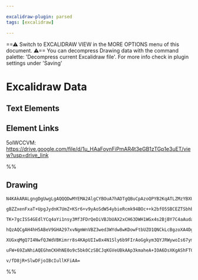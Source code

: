 ```yaml
---

excalidraw-plugin: parsed
tags: [excalidraw]

---
```

==⚠  Switch to EXCALIDRAW VIEW in the MORE OPTIONS menu of this document. ⚠== You can decompress Drawing data with the command palette: 'Decompress current Excalidraw file'. For more info check in plugin settings under 'Saving'



# Excalidraw Data

## Text Elements
## Element Links
5olWCCVM: https://drive.google.com/file/d/1u_HAaFoynFiPmAR4t3eGB1zTGp1e3uET/view?usp=drive_link

%%
## Drawing
```compressed-json
N4KAkARALgngDgUwgLgAQQQDwMYEMA2AlgCYBOuA7hADTgQBuCpAzoQPYB2KqATLZMzYBXUtiRoIACyhQ4zZAHoFAc0JRJQgEYA6bGwC2CgF7N6hbEcK4OCtptbErHALRY8RMpWdx8Q1TdIEfARcZgRmBShcZQUebQAObQBmGjoghH0EDihmbgBtcDBQMBKIEm4IAFY2fAB1AGF6gDUAWVSSyFhECozNBGJiXE1g9tLMbmcAdgAGADZtOYBGSsqk

gBZZxenFxaT+UpgJydnK7UmZ+KSr6+v9yAoSdW54ybieRcmk94BOc++k2bfO5SBCEZTSbhbQELHjfRbxH7xNbnYHWZQjNDTYHMKCkNgAawQ9RqbFIFQAxIsEFSqaNIJpcNh8co8UIOMRifhSRVcdZmHBcIFsnSIAAzQj4fAAZVgGPQgg8IpxeMJtUekm4fEKAlxBIQMpgcogCvKwNZ4I44VyaEWwLYAuwakONumWO1EBZwjgAEliNbUHkALrA0Xk

TK+7gcISS4GEdlYCq4aYi1nsy3Mf3FDrQeDiVBJbUAX2xCH63DWH1WGx4s2BjBY7C4aAudaYrE4ADlOGJNYD4tN4oCtdnCMwACLpKBltCighhYGaYTsgCiwUy2X9QeBQjggynxEhkzWa2mlW+PEmH0BwKIHHxFWksnkSjIhEY2mUbDY6IQugMCnFYIFGIBRFiEAB9AAJABBXAADE2BgDg4MIAAFfRoIAJTWKAkgQABxAAhRYjAAFXwuAqSSIRl1I

hQzAQCgAH4hH5ABeV9GHA297xvNgmWnVBZ3wed3WYdw8wKDowFtbUZO1QNCkLcBgzoXA4DgGVcCnbgs2gSQMjzCAiHBKBRgYQhGMIxlmVTDkSTJCRyVFFzXPM7ARCFKBvSnfQZRVIkHIpGlqSQfYIA80gvJ8jJrKZT02XsrlHPQXkOH5QUsjM8LIui3yUMlA0jRNA8cs8rKYr83VVXVTUyqiirfP8vUiqMkr3PK7JKsw4QLStSF6ryjIAHkHSdSF

XUGxqMgQ7I4NwfQJWdVBKimrr8s4KApUIIw8x4N1Sly6b9FIrAoGgkym3QYJRWywoIs67ymqiUhzqitgKAM3ADzQKMY3uo71oyZd2Wg97PpCH70EFPEqDWp6MjB2HSNzCo7PM8S8UlAANbhJkqOJ+wBNYAUmb4KwvcLMZqfAAE1uDhRJ/lmC8kmmNmvjWYdICML99F0916AIIQ82mBJZniRY1niJT4e6pdiHTf0IHR8KWRIbbds1A7IHV4gZQQOB

uFW+69ZaNhiAQEGhmCKHhNE0o9c5bk0CzSBCJqKGVeUBkAAp3kmaheA+IOA6DsXKgAShFTCEGUaNBTRn3cH9tnQ7T3gM4j6PZYBx7msJUaoEbf0/vwcLQwWhBY/jUg42UAXsyyG3BNxEXgWwIgjbQNuEGBDgq+4Xu7SEKBbzzXvc9KOwACsEGwHIpQHuBzct63hkE+2+/uxli8YUiv3wRvSi6Nr0gXxsRQ8nEDBR7pfujcv3S5AS7bnbfs3wUJzo

v/fD8jR+SlwDFjoIBcIullKFiAA=
```
%%